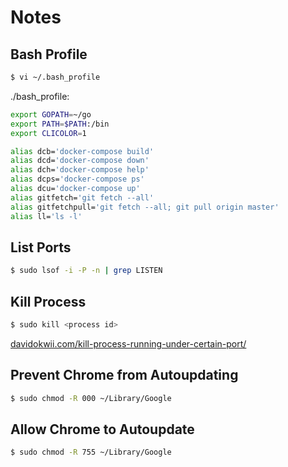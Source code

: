 # Notes

## Bash Profile

```bash
$ vi ~/.bash_profile
```

./bash_profile:
```bash
export GOPATH=~/go
export PATH=$PATH:/bin
export CLICOLOR=1

alias dcb='docker-compose build'
alias dcd='docker-compose down'
alias dch='docker-compose help'
alias dcps='docker-compose ps'
alias dcu='docker-compose up'
alias gitfetch='git fetch --all'
alias gitfetchpull='git fetch --all; git pull origin master'
alias ll='ls -l'
```

## List Ports

```bash
$ sudo lsof -i -P -n | grep LISTEN
```

## Kill Process

```bash
$ sudo kill <process id>
```

[davidokwii.com/kill-process-running-under-certain-port/](davidokwii.com/kill-process-running-under-certain-port/)


## Prevent Chrome from Autoupdating

```bash
$ sudo chmod -R 000 ~/Library/Google
```

## Allow Chrome to Autoupdate

```bash
$ sudo chmod -R 755 ~/Library/Google
```

